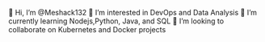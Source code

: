 👋 Hi, I’m @Meshack132
👀 I’m interested in DevOps and Data Analysis
🌱 I’m currently learning Nodejs,Python, Java, and SQL
💞️ I’m looking to collaborate on Kubernetes and Docker projects
